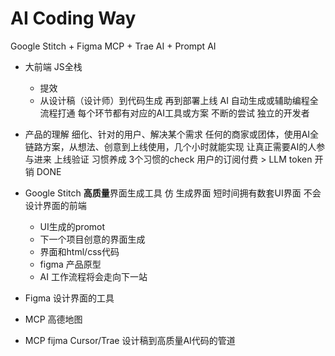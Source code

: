 # AI Coding Way
Google Stitch + Figma MCP + Trae AI + Prompt AI
- 大前端  JS全栈
  - 提效
  - 从设计稿（设计师）到代码生成 再到部署上线
  AI 自动生成或辅助编程全流程打通
  每个环节都有对应的AI工具或方案 
  不断的尝试 独立的开发者

- 产品的理解
  细化、针对的用户、解决某个需求
  任何的商家或团体，使用AI全链路方案，从想法、创意到上线使用，几个小时就能实现
  让真正需要AI的人参与进来
  上线验证
  习惯养成
  3个习惯的check
  用户的订阅付费 > LLM token 开销  DONE

- Google Stitch **高质量**界面生成工具
  仿
  生成界面 
  短时间拥有数套UI界面
  不会设计界面的前端
  - UI生成的promot
  - 下一个项目创意的界面生成
  - 界面和html/css代码
  - figma 产品原型
  - AI 工作流程将会走向下一站

- Figma 设计界面的工具
- MCP
    高德地图
- MCP fijma Cursor/Trae
    设计稿到高质量AI代码的管道

